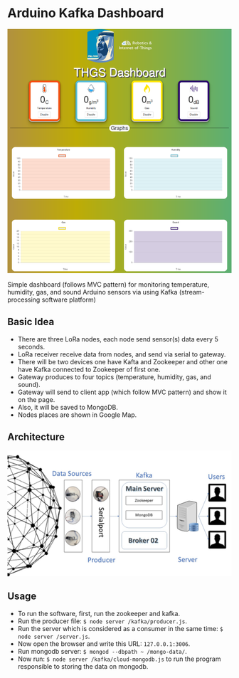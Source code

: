 # Arduino Kafka Dashboard

![screenshot.png](Images/screenshot.png)

Simple dashboard (follows MVC pattern) for monitoring temperature, humidity, gas, and sound Arduino sensors via using Kafka (stream-processing software platform) 

## Basic Idea

- There are three LoRa nodes, each node send sensor(s) data every 5 seconds.
- LoRa receiver receive data from nodes, and send via serial to gateway.
- There will be two devices one have Kafta and Zookeeper and other one have Kafka connected to Zookeeper of first one. 
- Gateway produces to four topics (temperature, humidity, gas, and sound).
- Gateway will send to client app (which follow MVC pattern) and show it on the page.
- Also, it will be saved to MongoDB.
- Nodes places are shown in Google Map. 

## Architecture

![architecture.jpg](Images/architecture.jpg)

## Usage 

- To run the software, first, run the zookeeper and kafka.
- Run the producer file: `$ node server /kafka/producer.js`.
- Run the server which is considered as a consumer in the same
time: `$ node server /server.js`.
- Now open the browser and write this URL: `127.0.0.1:3006`.
- Run mongodb server: `$ mongod --dbpath ~ /mongo-data/`.
- Now run: `$ node server /kafka/cloud-mongodb.js` to run the
program responsible to storing the data on mongodb.
